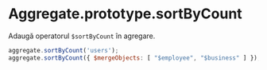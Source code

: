 # Aggregate.prototype.sortByCount

Adaugă operatorul `$sortByCount` în agregare.

```javascript
aggregate.sortByCount('users');
aggregate.sortByCount({ $mergeObjects: [ "$employee", "$business" ] });
```
